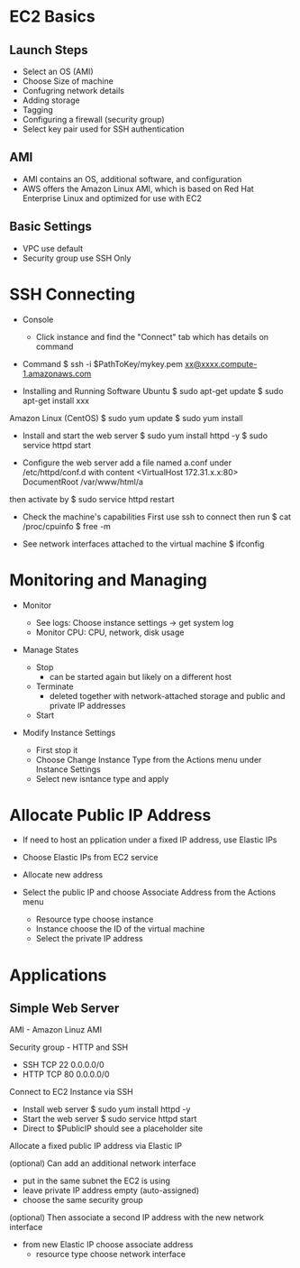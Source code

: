 # EC2 Basics

## Launch Steps
- Select an OS (AMI)
- Choose Size of machine
- Confugring network details
- Adding storage
- Tagging 
- Configuring a firewall (security group)
- Select key pair used for SSH authentication 

## AMI 
- AMI contains an OS, additional software, and configuration
- AWS offers the Amazon Linux AMI, which is based on Red Hat Enterprise Linux and optimized for use with EC2

## Basic Settings
- VPC use default
- Security group use SSH Only 


# SSH Connecting 
- Console
    - Click instance and find the "Connect" tab which has details on command 
- Command
$ ssh -i $PathToKey/mykey.pem xx@xxxx.compute-1.amazonaws.com 

- Installing and Running Software
Ubuntu 
$ sudo apt-get update 
$ sudo apt-get install xxx

Amazon Linux (CentOS)
$ sudo yum update 
$ sudo yum install 

- Install and start the web server
$ sudo yum install httpd -y
$ sudo service httpd start 

- Configure the web server 
add a file named a.conf under /etc/httpd/conf.d with content
<VirtualHost 172.31.x.x:80>
DocumentRoot /var/www/html/a
</VirtualHost>

then activate by 
$ sudo service httpd restart

- Check the machine's capabilities
First use ssh to connect then run 
$ cat /proc/cpuinfo 
$ free -m 

- See network interfaces attached to the virtual machine
$ ifconfig


# Monitoring and Managing

- Monitor 
    - See logs: Choose instance settings -> get system log 
    - Monitor CPU: CPU, network, disk usage 

- Manage States
    - Stop
        - can be started again but likely on a different host 
    - Terminate
        - deleted together with network-attached storage and public and private IP addresses 
    - Start

- Modify Instance Settings
    - First stop it 
    - Choose Change Instance Type from the Actions menu under Instance Settings
    - Select new isntance type and apply 


# Allocate Public IP Address
- If need to host an pplication under a fixed IP address, use Elastic IPs

- Choose Elastic IPs from EC2 service 
- Allocate new address 
- Select the public IP and choose Associate Address from the Actions menu 
    - Resource type choose instance
    - Instance choose the ID of the virtual machine 
    - Select the private IP address 


# Applications

## Simple Web Server

AMI - Amazon Linuz AMI 

Security group - HTTP and SSH 
- SSH TCP 22 0.0.0.0/0
- HTTP TCP 80 0.0.0.0/0 

Connect to EC2 Instance via SSH 
- Install web server
$ sudo yum install httpd -y
- Start the web server 
$ sudo service httpd start 
- Direct to $PublicIP should see a placeholder site 

Allocate a fixed public IP address via Elastic IP

(optional) Can add an additional network interface
- put in the same subnet the EC2 is using 
- leave private IP address empty (auto-assigned)
- choose the same security group 

(optional) Then associate a second IP address with the new network interface
- from new Elastic IP choose associate address
    - resource type choose network interface 

